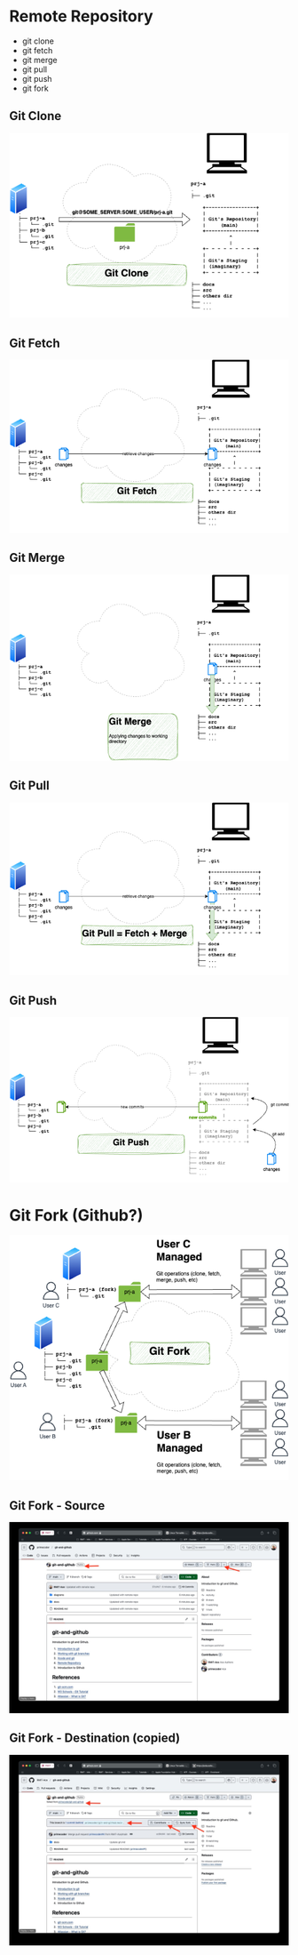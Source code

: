 # Remote Repository

- git clone
- git fetch
- git merge
- git pull
- git push
- git fork

## Git Clone

![Git Clone](images/git-clone.png)

## Git Fetch

![Git Fetch](images/git-fetch.png)

## Git Merge

![Git Merge](images/git-merge.png)

## Git Pull

![Git Pull](images/git-pull.png)

## Git Push

![Git Push](images/git-push.png)

# Git Fork (Github?)

![Git Fork](images/git-fork.png)

## Git Fork - Source

![Git Fork](images/github-fork-src.jpg)

## Git Fork - Destination (copied)

![Git Fork](images/github-fork-copied.jpg)


